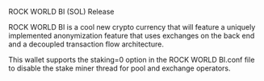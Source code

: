 ROCK WORLD BI (SOL) Release

ROCK WORLD BI is a cool new crypto currency that will feature a uniquely implemented anonymization feature that uses exchanges on the back end and a decoupled transaction flow architecture.

This wallet supports the staking=0 option in the ROCK WORLD BI.conf file to disable the stake miner thread for pool and exchange operators.

